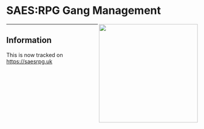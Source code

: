 # SAES:RPG Gang Management
<img align="right" height="260" src="https://saesrpg.uk/assets/uploads/system/site-logo.png">

----------

## Information

This is now tracked on https://saesrpg.uk
